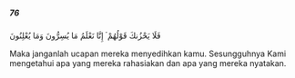 ##### 76

<span class="ayah">فَلَا يَحْزُنكَ قَوْلُهُمْ ۘ إِنَّا نَعْلَمُ مَا يُسِرُّونَ وَمَا يُعْلِنُونَ</span>

<span class="ayah_translation">Maka janganlah ucapan mereka menyedihkan kamu. Sesungguhnya Kami mengetahui apa yang mereka rahasiakan dan apa yang mereka nyatakan.</span>
